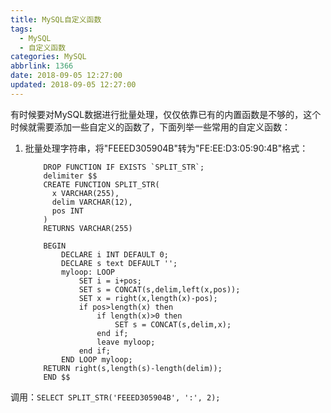 ```yaml
---
title: MySQL自定义函数
tags:
  - MySQL
  - 自定义函数
categories: MySQL
abbrlink: 1366
date: 2018-09-05 12:27:00
updated: 2018-09-05 12:27:00
---
```


有时候要对MySQL数据进行批量处理，仅仅依靠已有的内置函数是不够的，这个时候就需要添加一些自定义的函数了，下面列举一些常用的自定义函数：

1. 批量处理字符串，将"FEEED305904B"转为"FE:EE:D3:05:90:4B"格式：
	
    ```
        DROP FUNCTION IF EXISTS `SPLIT_STR`; 
        delimiter $$
        CREATE FUNCTION SPLIT_STR(
          x VARCHAR(255),
          delim VARCHAR(12),
          pos INT
        )
        RETURNS VARCHAR(255)
    
        BEGIN
            DECLARE i INT DEFAULT 0;
            DECLARE s text DEFAULT '';
            myloop: LOOP
                SET i = i+pos;
                SET s = CONCAT(s,delim,left(x,pos));
                SET x = right(x,length(x)-pos);
                if pos>length(x) then
                    if length(x)>0 then
                        SET s = CONCAT(s,delim,x);
                    end if;
                    leave myloop;
                end if;
            END LOOP myloop;
        RETURN right(s,length(s)-length(delim));
        END $$
    ```
调用：`SELECT SPLIT_STR('FEEED305904B', ':', 2);`
